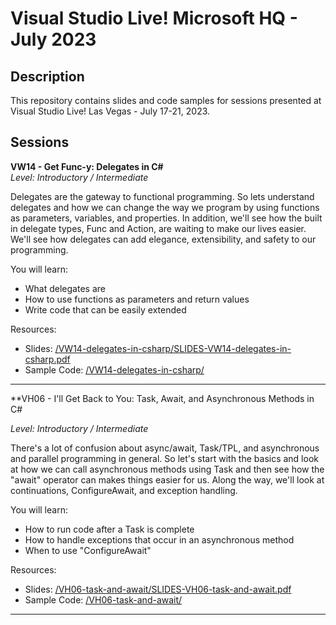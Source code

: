 # Visual Studio Live! Microsoft HQ - July 2023  

## Description  
This repository contains slides and code samples for sessions presented at Visual Studio Live! Las Vegas - July 17-21, 2023.  

## Sessions  

**VW14 - Get Func-y: Delegates in C#**  
*Level: Introductory / Intermediate*  

Delegates are the gateway to functional programming. So lets understand delegates and how we can change the way we program by using functions as parameters, variables, and properties. In addition, we'll see how the built in delegate types, Func and Action, are waiting to make our lives easier. We'll see how delegates can add elegance, extensibility, and safety to our programming.

You will learn:
* What delegates are  
* How to use functions as parameters and return values  
* Write code that can be easily extended  

Resources:  
* Slides: [/VW14-delegates-in-csharp/SLIDES-VW14-delegates-in-csharp.pdf](./VW14-delegates-in-csharp/SLIDES-VW14-delegates-in-csharp.pdf)
* Sample Code: [/VW14-delegates-in-csharp/](./VW14-delegates-in-csharp/)  

---  

**VH06 - I'll Get Back to You: Task, Await, and Asynchronous Methods in C#  

*Level: Introductory / Intermediate*  

There's a lot of confusion about async/await, Task/TPL, and asynchronous and parallel programming in general. So let's start with the basics and look at how we can call asynchronous methods using Task and then see how the "await" operator can makes things easier for us. Along the way, we'll look at continuations, ConfigureAwait, and exception handling.

You will learn:  
* How to run code after a Task is complete  
* How to handle exceptions that occur in an asynchronous method  
* When to use "ConfigureAwait"  

Resources:  
* Slides: [/VH06-task-and-await/SLIDES-VH06-task-and-await.pdf](./VH06-task-and-await/SLIDES-VH06-task-and-await.pdf)
* Sample Code: [/VH06-task-and-await/](./VH06-task-and-await/)

---

